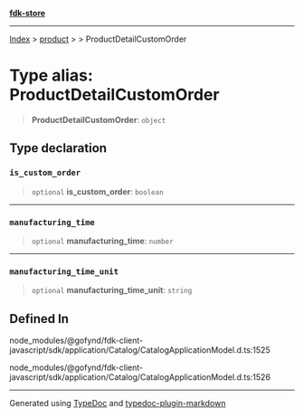 [**fdk-store**](../../../README.md)
***

[Index](../../../API.md) > [product](../../README.md) > [<internal>](../README.md) > ProductDetailCustomOrder

# Type alias: ProductDetailCustomOrder

> **ProductDetailCustomOrder**: `object`

## Type declaration

### `is_custom_order`

> `optional` **is\_custom\_order**: `boolean`

***

### `manufacturing_time`

> `optional` **manufacturing\_time**: `number`

***

### `manufacturing_time_unit`

> `optional` **manufacturing\_time\_unit**: `string`

## Defined In

node\_modules/@gofynd/fdk-client-javascript/sdk/application/Catalog/CatalogApplicationModel.d.ts:1525

node\_modules/@gofynd/fdk-client-javascript/sdk/application/Catalog/CatalogApplicationModel.d.ts:1526

***
Generated using [TypeDoc](https://typedoc.org/) and [typedoc-plugin-markdown](https://www.npmjs.com/package/typedoc-plugin-markdown)
